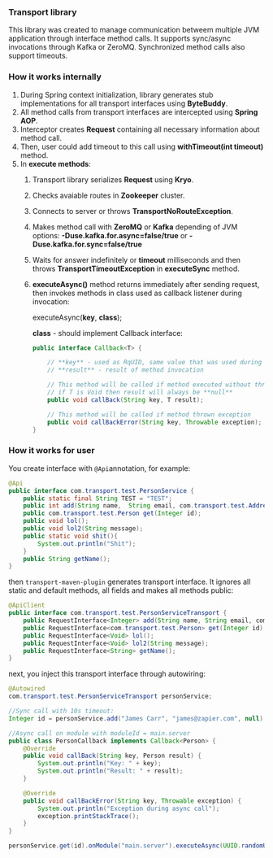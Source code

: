 ### Transport library

This library was created to manage communication betweem multiple JVM application
through interface method calls. It supports sync/async invocations through Kafka or ZeroMQ.
Synchronized method calls also support timeouts.

### How it works internally

1. During Spring context initialization, library generates stub implementations for all transport interfaces using **ByteBuddy**.
2. All method calls from transport interfaces are intercepted using **Spring AOP**.
3. Interceptor creates **Request** containing all necessary information about method call.
4. Then, user could add timeout to this call using **withTimeout(int timeout)** method.
5. In **execute methods**:
    1. Transport library serializes **Request** using **Kryo**.
    2. Checks avaiable routes in **Zookeeper** cluster.
    3. Connects to server or throws **TransportNoRouteException**.
    4. Makes method call with **ZeroMQ** or **Kafka** depending of JVM options:
        **-Duse.kafka.for.async=false/true** or **-Duse.kafka.for.sync=false/true**
    5. Waits for answer indefinitely or **timeout** milliseconds and then throws **TransportTimeoutException** in **executeSync** method.
    6. **executeAsync()** method returns immediately after sending request, then invokes methods in class used as callback listener during invocation:

        executeAsync(**key**, **class**);

        **class** - should implement Callback interface:

        ```java
        public interface Callback<T> {

            // **key** - used as RqUID, same value that was used during invocation
            // **result** - result of method invocation

            // This method will be called if method executed without throwing exception
            // if T is Void then result will always be **null**
            public void callBack(String key, T result);

            // This method will be called if method thrown exception
            public void callBackError(String key, Throwable exception);
        }
        ```

### How it works for user

You create interface with ```@Api```annotation, for example:

```java
@Api
public interface com.transport.test.PersonService {
    public static final String TEST = "TEST";
    public int add(String name,  String email, com.transport.test.Address address);
    public com.transport.test.Person get(Integer id);
    public void lol();
    public void lol2(String message);
    public static void shit(){
        System.out.println("Shit");
    }
    public String getName();
}
```

then ```transport-maven-plugin``` generates transport interface.
It ignores all static and default methods, all fields and makes all methods public:

```java
@ApiClient
public interface com.transport.test.PersonServiceTransport {
    public RequestInterface<Integer> add(String name, String email, com.transport.test.Address address);
    public RequestInterface<com.transport.test.Person> get(Integer id);
    public RequestInterface<Void> lol();
    public RequestInterface<Void> lol2(String message);
    public RequestInterface<String> getName();
}
```

next, you inject this transport interface through autowiring:

```java
@Autowired
com.transport.test.PersonServiceTransport personService;
```

```java
//Sync call with 10s timeout:
Integer id = personService.add("James Carr", "james@zapier.com", null).withTimeout(10_000).executeSync();

//Async call on module with moduleId = main.server
public class PersonCallback implements Callback<Person> {
    @Override
    public void callBack(String key, Person result) {
        System.out.println("Key: " + key);
        System.out.println("Result: " + result);
    }

    @Override
    public void callBackError(String key, Throwable exception) {
        System.out.println("Exception during async call");
        exception.printStackTrace();
    }
}

personService.get(id).onModule("main.server").executeAsync(UUID.randomUUID().toString(), PersonCallback.class);
```


